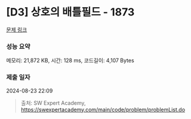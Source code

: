 # [D3] 상호의 배틀필드 - 1873 

[문제 링크](https://swexpertacademy.com/main/code/problem/problemDetail.do?contestProbId=AV5LyE7KD2ADFAXc) 

### 성능 요약

메모리: 21,872 KB, 시간: 128 ms, 코드길이: 4,107 Bytes

### 제출 일자

2024-08-23 22:09



> 출처: SW Expert Academy, https://swexpertacademy.com/main/code/problem/problemList.do